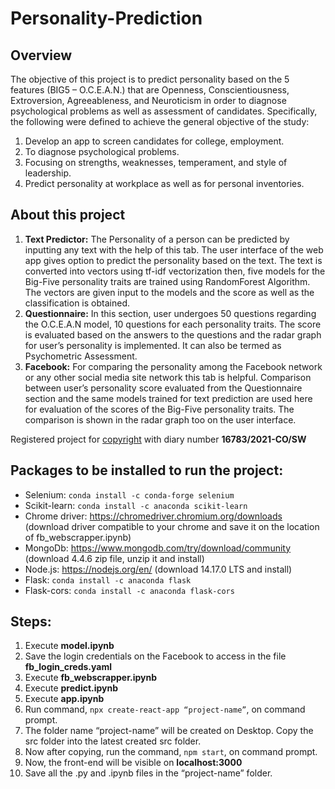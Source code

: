 # Personality-Prediction

## Overview
The objective of this project is to predict personality based on the 5 features (BIG5 – O.C.E.A.N.) that are Openness, Conscientiousness, Extroversion, Agreeableness, and Neuroticism in order to diagnose psychological problems as well as assessment of candidates. Specifically, the following were defined to achieve the general objective of the study:
1.	Develop an app to screen candidates for college, employment.
2.	To diagnose psychological problems.
3.	Focusing on strengths, weaknesses, temperament, and style of leadership.
4.	Predict personality at workplace as well as for personal inventories.

## About this project
1.	**Text Predictor:**
The Personality of a person can be predicted by inputting any text with the help of this tab. The user interface of the web app gives option to predict the personality based on the text. The text is converted into vectors using tf-idf vectorization then, five models for the Big-Five personality traits are trained using RandomForest Algorithm. The vectors are given input to the models and the score as well as the classification is obtained. 
2.	**Questionnaire:**
In this section, user undergoes 50 questions regarding the O.C.E.A.N model, 10 questions for each personality traits. The score is evaluated based on the answers to the questions and the radar graph for user’s personality is implemented. It can also be termed as Psychometric Assessment.
3.	**Facebook:**
For comparing the personality among the Facebook network or any other social media site network this tab is helpful. Comparison between user’s personality score evaluated from the Questionnaire section and the same models trained for text prediction are used here for evaluation of the scores of the Big-Five personality traits. The comparison is shown in the radar graph too on the user interface.

Registered project for [copyright](https://copyright.gov.in/) with diary number **16783/2021-CO/SW**

## Packages to be installed to run the project:
*	Selenium: `conda install -c conda-forge selenium`
*	Scikit-learn: `conda install -c anaconda scikit-learn`
*	Chrome driver: https://chromedriver.chromium.org/downloads (download driver compatible to your chrome and save it on the location of fb_webscrapper.ipynb)
*	MongoDb: https://www.mongodb.com/try/download/community (download 4.4.6 zip file, unzip it and install)
*	Node.js: https://nodejs.org/en/ (download 14.17.0 LTS and install)
*	Flask: `conda install -c anaconda flask`
*	Flask-cors: `conda install -c anaconda flask-cors`


## Steps:
1.	Execute **model.ipynb**
2.	Save the login credentials on the Facebook to access in the file **fb_login_creds.yaml**
3.	Execute **fb_webscrapper.ipynb**
4.	Execute **predict.ipynb**
5.	Execute **app.ipynb**
6.	Run command, `npx create-react-app “project-name”`, on command prompt.
7.	The folder name “project-name” will be created on Desktop. Copy the src folder into the latest created src folder.
8.	Now after copying, run the command, `npm start`, on command prompt.
9.	Now, the front-end will be visible on **localhost:3000**
10.	Save all the .py and .ipynb files in the “project-name” folder.



